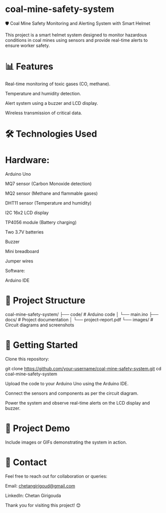 # coal-mine-safety-system
🛡️ Coal Mine Safety Monitoring and Alerting System with Smart Helmet

This project is a smart helmet system designed to monitor hazardous conditions in coal mines using sensors and provide real-time alerts to ensure worker safety.

# 📊 Features

Real-time monitoring of toxic gases (CO, methane).

Temperature and humidity detection.

Alert system using a buzzer and LCD display.

Wireless transmission of critical data.

# 🛠️ Technologies Used

# Hardware:

Arduino Uno

MQ7 sensor (Carbon Monoxide detection)

MQ2 sensor (Methane and flammable gases)

DHT11 sensor (Temperature and humidity)

I2C 16x2 LCD display

TP4056 module (Battery charging)

Two 3.7V batteries

Buzzer

Mini breadboard

Jumper wires

Software:

Arduino IDE

# 📂 Project Structure

coal-mine-safety-system/
├── code/                 # Arduino code
│    └── main.ino
├── docs/                 # Project documentation
│    └── project-report.pdf
└── images/               # Circuit diagrams and screenshots

# 🚀 Getting Started

Clone this repository:

git clone https://github.com/your-username/coal-mine-safety-system.git
cd coal-mine-safety-system

Upload the code to your Arduino Uno using the Arduino IDE.

Connect the sensors and components as per the circuit diagram.

Power the system and observe real-time alerts on the LCD display and buzzer.

# 📸 Project Demo

Include images or GIFs demonstrating the system in action.

# 📧 Contact

Feel free to reach out for collaboration or queries:

Email: chetangirigoud@gmail.com

LinkedIn: Chetan Girigouda

Thank you for visiting this project! 😊
